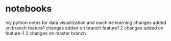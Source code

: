 # notebooks

my python notes for data visualization and machine learning
changes added on branch feature1
changes added on branch feature1 2
changes added on feature-1 3
changes on master branch
